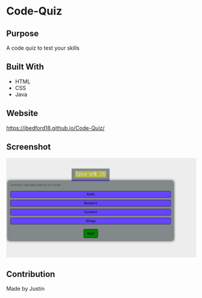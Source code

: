 # Code-Quiz

## Purpose
A code quiz to test your skills

## Built With
* HTML
* CSS
* Java

## Website
 https://jbedford18.github.io/Code-Quiz/

## Screenshot
![alt text](assets/images/SS.PNG)

## Contribution
Made by Justin

